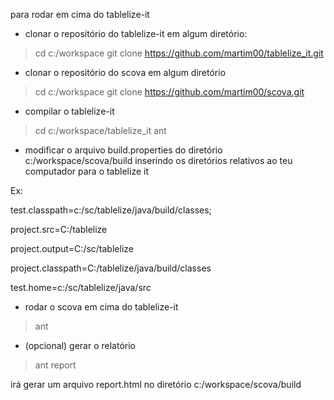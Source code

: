 para rodar em cima do tablelize-it

* clonar o repositório do tablelize-it em algum diretório:

>cd c:/workspace
>git clone https://github.com/martim00/tablelize_it.git

* clonar o repositório do scova em algum diretório

>cd c:/workspace
>git clone https://github.com/martim00/scova.git

* compilar o tablelize-it

>cd c:/workspace/tablelize_it
>ant

* modificar o arquivo build.properties do diretório c:/workspace/scova/build inserindo os diretórios relativos ao teu computador para o tablelize it

Ex:

  <!--properties for tablelize-it -->
  <!--classpath do teste instrumentado-->
  
  test.classpath=c:/sc/tablelize/java/build/classes; 

  <!--diretório fonte-->
  
  project.src=C:/tablelize 

  <!--diretório aonde será gerado o código instrumentado-->
  
  project.output=C:/sc/tablelize 

  <!-- classpath do projeto original (não instrumentado) -->
  
  project.classpath=C:/tablelize/java/build/classes 

  <!-- diretório aonde estão os testes (.java) do código instrumentado -->
  
  test.home=c:/sc/tablelize/java/src 


* rodar o scova em cima do tablelize-it

> ant


* (opcional) gerar o relatório

> ant report

irá gerar um arquivo report.html no diretório c:/workspace/scova/build

